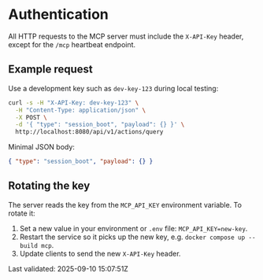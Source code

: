 # Authentication

All HTTP requests to the MCP server must include the `X-API-Key` header, except for the `/mcp` heartbeat endpoint.

## Example request

Use a development key such as `dev-key-123` during local testing:

```bash
curl -s -H "X-API-Key: dev-key-123" \
  -H "Content-Type: application/json" \
  -X POST \
  -d '{ "type": "session_boot", "payload": {} }' \
  http://localhost:8080/api/v1/actions/query
```

Minimal JSON body:

```json
{ "type": "session_boot", "payload": {} }
```

## Rotating the key

The server reads the key from the `MCP_API_KEY` environment variable. To rotate it:

1. Set a new value in your environment or `.env` file: `MCP_API_KEY=new-key`.
2. Restart the service so it picks up the new key, e.g. `docker compose up --build mcp`.
3. Update clients to send the new `X-API-Key` header.


Last validated: 2025-09-10 15:07:51Z
